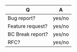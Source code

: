 | Q                | A
| ---------------- | -----
| Bug report?      | yes/no
| Feature request? | yes/no
| BC Break report? | yes/no
| RFC?             | yes/no

<!--
- Please fill in this template according to your issue.
- For support request or how-tos, visit https://gitter.im/pimcore/pimcore or https://talk.pimcore.org/
- Otherwise, replace this comment by the description of your issue.
-->